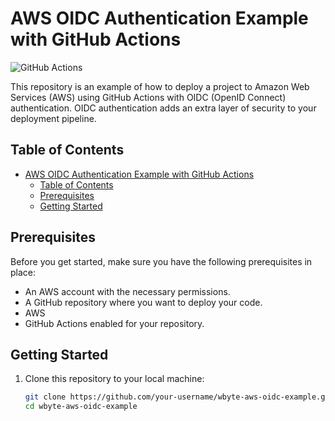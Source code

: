 # AWS OIDC Authentication Example with GitHub Actions

![GitHub Actions](https://github.com/wbytedev/wbyte-aws-oidc-example/actions/workflows/main.yaml/badge.svg?branch=main)

This repository is an example of how to deploy a project to Amazon Web Services (AWS) using GitHub Actions with OIDC (OpenID Connect) authentication. OIDC authentication adds an extra layer of security to your deployment pipeline.

## Table of Contents

- [AWS OIDC Authentication Example with GitHub Actions](#aws-oidc-authentication-example-with-github-actions)
  - [Table of Contents](#table-of-contents)
  - [Prerequisites](#prerequisites)
  - [Getting Started](#getting-started)

## Prerequisites

Before you get started, make sure you have the following prerequisites in place:

- An AWS account with the necessary permissions.
- A GitHub repository where you want to deploy your code.
- AWS 
- GitHub Actions enabled for your repository.

## Getting Started

1. Clone this repository to your local machine:

   ```bash
   git clone https://github.com/your-username/wbyte-aws-oidc-example.git
   cd wbyte-aws-oidc-example
